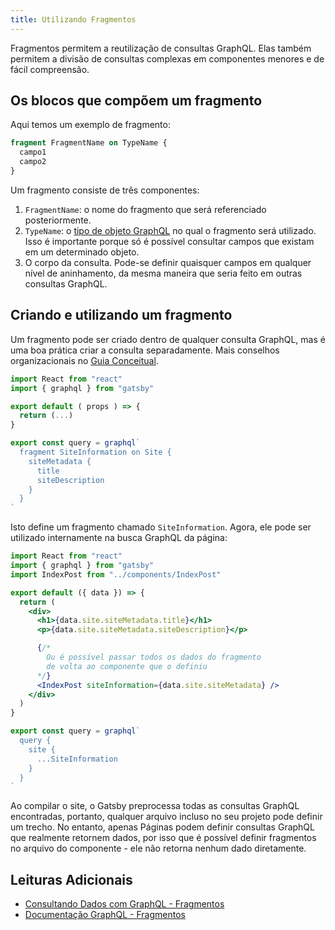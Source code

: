 ```yaml
---
title: Utilizando Fragmentos
---
```


Fragmentos permitem a reutilização de consultas GraphQL. Elas também permitem a divisão de consultas complexas em componentes menores e de fácil compreensão.

## Os blocos que compõem um fragmento

Aqui temos um exemplo de fragmento:

```graphql
fragment FragmentName on TypeName {
  campo1
  campo2
}
```

Um fragmento consiste de três componentes:

1. `FragmentName`: o nome do fragmento que será referenciado posteriormente.
2. `TypeName`: o [tipo de objeto GraphQL](https://graphql.org/graphql-js/object-types/) no qual o fragmento será utilizado. Isso é importante porque só é possível consultar campos que existam em um determinado objeto.
3. O corpo da consulta. Pode-se definir quaisquer campos em qualquer nível de aninhamento, da mesma maneira que seria feito em outras consultas GraphQL.

## Criando e utilizando um fragmento

Um fragmento pode ser criado dentro de qualquer consulta GraphQL, mas é uma boa prática criar a consulta separadamente. Mais conselhos organizacionais no [Guia Conceitual](/docs/querying-with-graphql/#fragments).

```jsx:title=src/components/IndexPost.jsx
import React from "react"
import { graphql } from "gatsby"

export default ( props ) => {
  return (...)
}

export const query = graphql`
  fragment SiteInformation on Site {
    siteMetadata {
      title
      siteDescription
    }
  }
`
```

Isto define um fragmento chamado `SiteInformation`. Agora, ele pode ser utilizado internamente na busca GraphQL da página:

```jsx:title=src/pages/main.jsx
import React from "react"
import { graphql } from "gatsby"
import IndexPost from "../components/IndexPost"

export default ({ data }) => {
  return (
    <div>
      <h1>{data.site.siteMetadata.title}</h1>
      <p>{data.site.siteMetadata.siteDescription}</p>

      {/*
        Ou é possível passar todos os dados do fragmento
        de volta ao componente que o definiu
      */}
      <IndexPost siteInformation={data.site.siteMetadata} />
    </div>
  )
}

export const query = graphql`
  query {
    site {
      ...SiteInformation
    }
  }
`
```

Ao compilar o site, o Gatsby preprocessa todas as consultas GraphQL encontradas, portanto, qualquer arquivo incluso no seu projeto pode definir um trecho. No entanto, apenas Páginas podem definir consultas GraphQL que realmente retornem dados, por isso que é possível definir fragmentos no arquivo do componente - ele não retorna nenhum dado diretamente.

## Leituras Adicionais

- [Consultando Dados com GraphQL - Fragmentos](/docs/querying-with-graphql/#fragments)
- [Documentação GraphQL - Fragmentos](https://graphql.org/learn/queries/#fragments)
